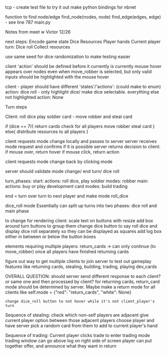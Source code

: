tcp - create test file to try it out
make python bindings for nbnet

function to find node/edge 
    find_node(nodes, node)
    find_edge(edges, edge) - see line 787 main.py



Notes from meet w Victor 12/26

next steps:
Encode game state
Dice
Resources
Player hands
Current player turn:
    Dice roll
    Collect resources

use same seed for dice randomization to make testing easier

client 'action' should be defined before it currently is
    currently mouse hover appears over nodes even when move_robber is selected, but only valid inputs should be highlighted with the mouse hover

client - player should have different 'states'/'actions':
    (could make to enum)
    action: dice roll - only highlight dice/ make dice selectable. everything else not highlighted
    action: None

Turn steps

Client:
    roll dice
    play soldier card - move robber and steal card

if (dice == 7){
    return cards check for all players
    move robber
    steal card
}
else{
    distribute resources to all players
}



client requests mode change locally and passes to server
server receives mode request and confirms if it is possible
server returns decision to client:
    if mouse over, return hover
    if mouse click, return action

client requests mode change back by clicking mode

server should validate mode change/ end turn/ dice roll

turn_phases:
start:
    actions:
        roll dice, play soldier
    modes:
        robber
main:
    actions:
        buy or play development card
    modes:
        build
        trading

end = turn over turn to next player and make mode roll_dice

dice_roll mode 
Essentially can split up turns into two phases: dice roll and main phase


to change for rendering client:
    scale text on buttons with resize
    add box around turn buttons to group them
    change dice button to say roll dice and display dice roll separately so they can be displayed as squares
    add log box either in between or below the button boxes


elements requiring multiple players:
    return_cards -> can only continue (to move_robber) once all players have finished returning cards

figure out way to get multiple clients to join server to test out gameplay features like returning cards, stealing, building, trading, playing dev_cards


OVERALL QUESTION: should server send different response to each client? or same one and then processed by client?
    for returning cards, return_card mode should be determined by server. Maybe make a return mode for all clients like self.mode = {"red": "return_cards", "white": None}

    change dice_roll button to not hover while it's not client_player's turn



Sequence of stealing:
check which non-self players are adjacent
give current player option between those adjacent players
choose player and have server pick a random card from them to add to current player's hand


Sequence of trading:
Current player clicks trade to enter trading mode
trading window can go above log on right side of screen
player can put together offer, and announce what they want in return
